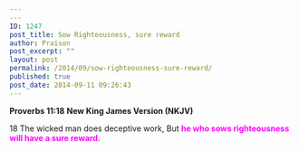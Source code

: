 ```yaml
---
---
ID: 1247
post_title: Sow Righteousness, sure reward
author: Praison
post_excerpt: ""
layout: post
permalink: /2014/09/sow-righteousness-sure-reward/
published: true
post_date: 2014-09-11 09:26:43
---
```

<strong>Proverbs 11:18</strong>
<strong> New King James Version (NKJV)</strong>

18 The wicked man does deceptive work,
But <span style="color: #ff00ff;"><strong>he who sows righteousness will have a sure reward</strong></span>.